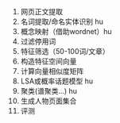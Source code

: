 1. 网页正文提取
2. 名词提取/命名实体识别  hu
3. 概念映射（借助wordnet）hu
4. 过滤停用词
5. 特征筛选（50-100词/文章）
6. 构造特征空间向量
7. 计算向量相似度矩阵  
8. LSA或概率话题模型  hu
9. 聚类(谱聚类...) hu
10. 生成人物页面集合
11. 评测


